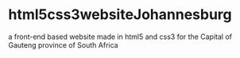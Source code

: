 # html5css3websiteJohannesburg
a front-end based website made in html5 and css3 for the Capital of Gauteng province of South Africa
